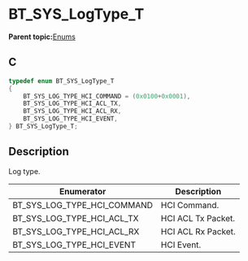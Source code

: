 # BT\_SYS\_LogType\_T

**Parent topic:**[Enums](GUID-B26DF174-A18F-47A7-B6B0-6E0E54C0CAA9.md)

## C

```c
typedef enum BT_SYS_LogType_T
{
    BT_SYS_LOG_TYPE_HCI_COMMAND = (0x0100+0x0001),
    BT_SYS_LOG_TYPE_HCI_ACL_TX,
    BT_SYS_LOG_TYPE_HCI_ACL_RX,
    BT_SYS_LOG_TYPE_HCI_EVENT,
} BT_SYS_LogType_T;
```

## Description

Log type.

|Enumerator|Description|
|----------|-----------|
|BT\_SYS\_LOG\_TYPE\_HCI\_COMMAND|HCI Command.|
|BT\_SYS\_LOG\_TYPE\_HCI\_ACL\_TX|HCI ACL Tx Packet.|
|BT\_SYS\_LOG\_TYPE\_HCI\_ACL\_RX|HCI ACL Rx Packet.|
|BT\_SYS\_LOG\_TYPE\_HCI\_EVENT|HCI Event.|

